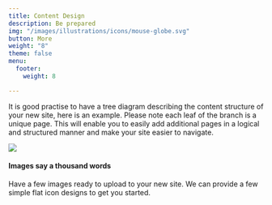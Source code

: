 ```yaml
---
title: Content Design
description: Be prepared
img: "/images/illustrations/icons/mouse-globe.svg"
button: More
weight: "8"
theme: false
menu:
  footer:
    weight: 8

---
```

It is good practise to have a tree diagram describing the content structure of your new site, here is an example. Please note each leaf of the branch is a unique page. This will enable you to easily add additional pages in a logical and structured manner and make your site easier to navigate.

![](https://cdn.kreezalid.com/kreezalid/files/2/website_tree_structure.jpg)

#### Images say a thousand words

Have a few images ready to upload to your new site. We can provide a few simple flat icon designs to get you started.
